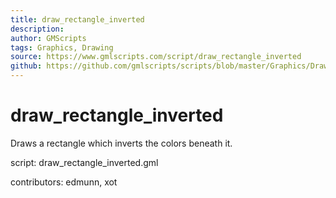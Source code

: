 ```yaml
---
title: draw_rectangle_inverted
description: 
author: GMScripts
tags: Graphics, Drawing
source: https://www.gmlscripts.com/script/draw_rectangle_inverted
github: https://github.com/gmlscripts/scripts/blob/master/Graphics/Drawing/draw_rectangle_inverted.gml
---
```


draw_rectangle_inverted
=======================

Draws a rectangle which inverts the colors beneath it.

script: draw_rectangle_inverted.gml

contributors: edmunn, xot
